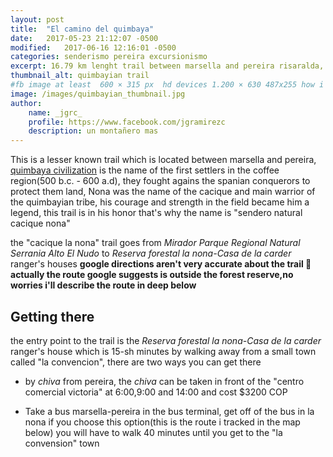 ```yaml
---
layout: post
title:  "El camino del quimbaya"
date:   2017-05-23 21:12:07 -0500
modified:   2017-06-16 12:16:01 -0500
categories: senderismo pereira excursionismo 
excerpt: 16.79 km lenght trail between marsella and pereira risaralda, this trail lead to a wonderfull view of pereira
thumbnail_alt: quimbayian trail
#fb image at least  600 × 315 px  hd devices 1.200 × 630 487x255 how i see it
image: /images/quimbayian_thumbnail.jpg
author:
    name: _jgrc_
    profile: https://www.facebook.com/jgramirezc
    description: un montañero mas
---
```


This is a lesser known trail which is located between marsella and pereira, [quimbaya civilization][quimbaya-wikipedia] 
is the name of the first settlers in the coffee region(500 b.c. - 600 a.d), they fought agains the spanian conquerors to 
protect them land, Nona was the name of the cacique and main warrior of the quimbayian tribe, his courage and strength in 
the field became him a legend, this trail is in his honor that's why the name is "sendero natural cacique nona"

<figure>
<amp-img src="{{site.url}}/images/2017-05-21_10-02-20_o.jpg" layout="responsive" alt="Bienvenido" height="771" width="1028"></amp-img>
</figure>
 
 the "cacique la nona" trail goes from *Mirador Parque Regional Natural Serrania Alto El Nudo* to
  *Reserva forestal la nona-Casa de la carder* ranger's houses 
  **google directions aren't very accurate about the trail 🙁 actually the route google suggests is outside the forest reserve,no worries i'll describe the route in deep below**
  
  <amp-iframe width="200" height="200"
      sandbox="allow-scripts allow-same-origin"
      layout="responsive"
      frameborder="0"
      src="https://www.google.com/maps/embed/v1/directions?key={{site.googlemaps_key}}&origin=Reserva+forestal+la+nona-+Casa+de+la+carder&destination=Mirador+Parque+Regional+Natural+Serrania+Alto+El+Nudo&mode=walking&maptype=satellite&zoom=13">
  </amp-iframe>


## Getting there 
  the entry point to the trail is the *Reserva forestal la nona-Casa de la carder* ranger's house which is 15-sh minutes by walking
  away from a small town called "la convencion", there are two ways you can get there 
  
  * by *chiva* from pereira, the *chiva* can be taken in front of the "centro comercial victoria" at 6:00,9:00 and 14:00 and cost $3200 COP 

  * Take a bus marsella-pereira in the bus terminal, get off of the bus in la nona 
  if you choose this option(this is the route i tracked in the map below) you will have to walk 40 minutes until you get to the "la convension" town 

<figure>
<amp-img src="https://s2.wklcdn.com/image_97/2927161/17867167/11275334.jpg" layout="responsive" alt="Bienvenido" height="525" width="700"></amp-img>
</figure>


<amp-iframe width="200" height="200"
    sandbox="allow-scripts allow-same-origin"
    layout="responsive"
    frameborder="0"
    src="https://www.wikiloc.com/wikiloc/spatialArtifacts.do?event=view&id=17867164&measures=off&title=off&near=off&images=off&maptype=S">
</amp-iframe>


[quimbaya-wikipedia]: https://en.wikipedia.org/wiki/Quimbaya_civilization



